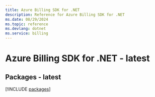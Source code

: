 ```yaml
---
title: Azure Billing SDK for .NET
description: Reference for Azure Billing SDK for .NET
ms.date: 08/29/2024
ms.topic: reference
ms.devlang: dotnet
ms.service: billing
---
```

# Azure Billing SDK for .NET - latest
## Packages - latest
[!INCLUDE [packages](billing-index.md)]